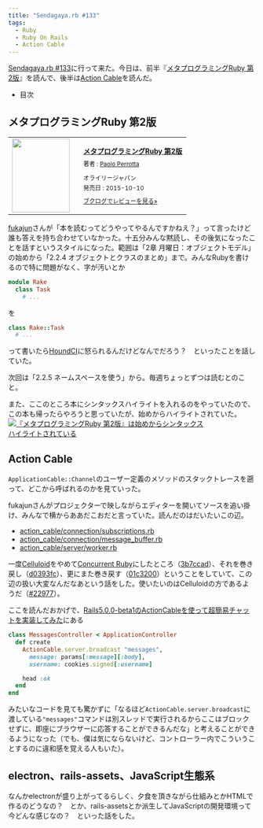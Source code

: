 ```yaml
---
title: "Sendagaya.rb #133"
tags:
  - Ruby
  - Ruby On Rails
  - Action Cable
---
```


[Sendagaya.rb #133][]に行って来た。今日は、前半『[メタプログラミングRuby 第2版][]』を読んで、後半は[Action Cable][]を読んだ。

* 目次

メタプログラミングRuby 第2版
----------------------------

<div class="booklog_html"><table><tr><td class="booklog_html_image"><a href="http://www.amazon.co.jp/%E3%83%A1%E3%82%BF%E3%83%97%E3%83%AD%E3%82%B0%E3%83%A9%E3%83%9F%E3%83%B3%E3%82%B0Ruby-%E7%AC%AC2%E7%89%88-Paolo-Perrotta/dp/4873117437%3FSubscriptionId%3D0AVSM5SVKRWTFMG7ZR82%26tag%3Dbooklog.jp-22%26linkCode%3Dxm2%26camp%3D2025%26creative%3D165953%26creativeASIN%3D4873117437" target="_blank"><img src="http://ecx.images-amazon.com/images/I/5102wwx0VzL._SL160_.jpg" width="117" height="150" style="border:0;border-radius:0;" /></a></td><td class="booklog_html_info" style="padding-left:20px;"><div class="booklog_html_title" style="margin-bottom:10px;font-size:14px;font-weight:bold;"><a href="http://www.amazon.co.jp/%E3%83%A1%E3%82%BF%E3%83%97%E3%83%AD%E3%82%B0%E3%83%A9%E3%83%9F%E3%83%B3%E3%82%B0Ruby-%E7%AC%AC2%E7%89%88-Paolo-Perrotta/dp/4873117437%3FSubscriptionId%3D0AVSM5SVKRWTFMG7ZR82%26tag%3Dbooklog.jp-22%26linkCode%3Dxm2%26camp%3D2025%26creative%3D165953%26creativeASIN%3D4873117437" target="_blank">メタプログラミングRuby 第2版</a></div><div style="margin-bottom:10px;"><div class="booklog_html_author" style="margin-bottom:15px;font-size:12px;;line-height:1.2em">著者 : <a href="http://booklog.jp/author/Paolo+Perrotta" target="_blank">Paolo Perrotta</a></div><div class="booklog_html_manufacturer" style="margin-bottom:5px;font-size:12px;;line-height:1.2em">オライリージャパン</div><div class="booklog_html_release" style="font-size:12px;;line-height:1.2em">発売日 : 2015-10-10</div></div><div class="booklog_html_link_amazon"><a href="http://booklog.jp/item/1/4873117437" style="font-size:12px;" target="_blank">ブクログでレビューを見る»</a></div></td></tr></table></div>

[fukajun][]さんが「本を読むってどうやってやるんですかねえ？」って言ったけど誰も答えを持ち合わせていなかった。十五分みんな黙読し、その後気になったことを話すというスタイルになった。範囲は「2章 月曜日：オブジェクトモデル」の始めから「2.2.4 オブジェクトとクラスのまとめ」まで。みんなRubyを書けるので特に問題がなく、字が汚いとか

~~~ ruby
module Rake
  class Task
    # ...
~~~

を

~~~ ruby
class Rake::Task
  # ...
~~~

って書いたら[HoundCI][]に怒られるんだけどなんでだろう？　といったことを話していた。

次回は「2.2.5 ネームスペースを使う」から。毎週ちょっとずつは読むとのこと。

また、ここのところ本にシンタックスハイライトを入れるのをやっていたので、この本も帰ったらやろうと思っていたが、始めからハイライトされていた。
<a href="https://gyazo.com/bcd51dd81e50c33c4b8fe5d714ca8887"><img src="https://gyazo.com/bcd51dd81e50c33c4b8fe5d714ca8887.png" alt="『メタプログラミングRuby 第2版』は始めからシンタックスハイライトされている" style="max-width: 80%;"></a>

Action Cable
------------

`ApplicationCable::Channel`のユーザー定義のメソッドのスタックトレースを遡って、どこから呼ばれるのかを見ていった。

fukajunさんがプロジェクターで映しながらエディターを開いてソースを追い掛け、みんなで横からああだこおだと言っていた。読んだのはだいたいこの辺。

* <a href="https://github.com/rails/rails/blob/39f383bad01e52c217c9007b5e9d3b239fe6a808/actioncable/lib/action_cable/connection/subscriptions.rb">action_cable/connection/subscriptions.rb</a>
* <a href="https://github.com/rails/rails/blob/39f383bad01e52c217c9007b5e9d3b239fe6a808/actioncable/lib/action_cable/connection/message_buffer.rb">action_cable/connection/message_buffer.rb</a>
* <a href="https://github.com/rails/rails/blob/39f383bad01e52c217c9007b5e9d3b239fe6a808/actioncable/lib/action_cable/server/worker.rb">action_cable/server/worker.rb</a>

一度[Celluloid][]をやめて[Concurrent Ruby][]にしたところ（<a href="https://github.com/rails/rails/commit/3b7ccadfc1c8dfec61af898167e1300b17f5cf25">3b7ccad</a>）、それを巻き戻し（<a href="https://github.com/rails/rails/commit/d0393fccffc118a5de37654aa222774b66123393">d0393fc</a>）、更にまた巻き戻す（<a href="https://github.com/rails/rails/commit/01c320001bcce617196270f3d398d48a89a6ea2a">01c3200</a>）ということをしていて、この辺の扱い大変なんだなあという話をした。使いたいのはCelluloidの方であるようだ（<a href="https://github.com/rails/rails/pull/22977">#22977</a>）。

ここを読んだおかげで、[Rails5.0.0-beta1のActionCableを使って超簡易チャットを実装してみた][]にある

~~~ ruby
class MessagesController < ApplicationController
  def create
    ActionCable.server.broadcast "messages",
      message: params[:message][:body],
      username: cookies.signed[:username]

    head :ok
  end
end
~~~

みたいなコードを見ても驚かずに「なるほど`ActionCable.server.broadcast`に渡している`"messages"`コマンドは別スレッドで実行されるからここはブロックせずに、即座にブラウザーに応答することができるんだな」と考えることができるようになった（でも、僕は気にならないけど、コントローラー内でこういうことするのに違和感を覚える人もいた）。

electron、rails-assets、JavaScript生態系
----------------------------------------

なんかelectronが盛り上がってるらしく、夕食を頂きながら仕組みとかHTMLで作るのどうなの？　とか、rails-assetsとか派生してJavaScriptの開発環境って今どんな感じなの？　といった話をした。

[Sendagaya.rb #133]: https://sendagayarb.doorkeeper.jp/events/37324
[メタプログラミングRuby 第2版]: https://www.oreilly.co.jp/books/9784873117430/
[Action Cable]: https://github.com/rails/rails/tree/master/actioncable
[fukajun]: http://fukajun.org/
[HoundCI]: https://houndci.com/
[Celluloid]: https://github.com/celluloid/celluloid
[Concurrent Ruby]: https://github.com/ruby-concurrency/concurrent-ruby
[Rails5.0.0-beta1のActionCableを使って超簡易チャットを実装してみた]: http://necojackarc.hatenablog.com/entry/2015/12/20/043612
